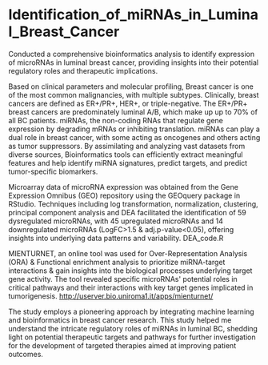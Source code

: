 # Identification_of_miRNAs_in_Luminal_Breast_Cancer
Conducted a comprehensive bioinformatics analysis to identify expression of microRNAs in luminal breast cancer, providing insights into their potential  regulatory roles and therapeutic implications.

Based on clinical parameters and molecular profiling, Breast cancer is one of the most common malignancies, with multiple subtypes. Clinically, breast cancers are defined as ER+/PR+, HER+, or triple-negative. The ER+/PR+ breast cancers are predominately luminal A/B, which make up up to 70% of all BC patients. miRNAs, the non-coding RNAs that regulate gene expression by degrading mRNAs or inhibiting translation. miRNAs can play a dual role in breast cancer, with some acting as oncogenes and others acting as tumor suppressors. By assimilating and analyzing vast datasets from diverse sources, Bioinformatics tools can efficiently extract meaningful features and help identify miRNA signatures, predict targets, and predict tumor-specific biomarkers. 

Microarray data of microRNA expression was obtained from the Gene Expression Omnibus (GEO) repository using the GEOquery package in RStudio. Techniques including log transformation, normalization, clustering, principal component analysis and DEA facilitated the identification of 59 dysregulated microRNAs, with 45 upregulated microRNAs and 14 downregulated microRNAs (LogFC>1.5 & adj.p-value<0.05), offering insights into underlying data patterns and variability. 
DEA_code.R

MIENTURNET, an online tool was used for Over-Representation Analysis (ORA) & Functional enrichment analysis to prioritize miRNA-target interactions & gain insights into the biological processes underlying target gene activity.  The tool revealed specific microRNAs' potential roles in critical pathways and their interactions with key target genes implicated in tumorigenesis. 
http://userver.bio.uniroma1.it/apps/mienturnet/

The study employs a pioneering approach by integrating machine learning and bioinformatics in breast cancer research.  This study helped me understand the intricate regulatory roles of miRNAs in luminal BC, shedding light on potential therapeutic targets and pathways for further investigation for the development of targeted therapies aimed at improving patient outcomes. 


